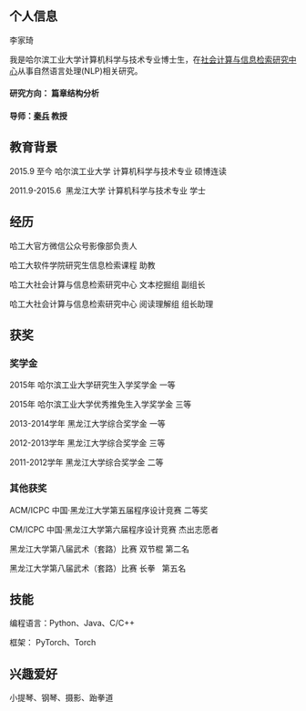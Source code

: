 ## 个人信息

李家琦

我是哈尔滨工业大学计算机科学与技术专业博士生，在[社会计算与信息检索研究中心](http://ir.hit.edu.cn/)从事自然语言处理(NLP)相关研究。

#### 研究方向： 篇章结构分析
#### 导师：[秦兵](http://ir.hit.edu.cn/~qinb/) 教授

## 教育背景

2015.9 至今      哈尔滨工业大学 计算机科学与技术专业 硕博连读

2011.9-2015.6  黑龙江大学 计算机科学与技术专业 学士

## 经历

哈工大官方微信公众号影像部负责人 

哈工大软件学院研究生信息检索课程 助教

哈工大社会计算与信息检索研究中心 文本挖掘组 副组长

哈工大社会计算与信息检索研究中心 阅读理解组 组长助理

## 获奖

### 奖学金

2015年 哈尔滨工业大学研究生入学奖学金 一等

2015年 哈尔滨工业大学优秀推免生入学奖学金 三等

2013-2014学年 黑龙江大学综合奖学金 一等

2012-2013学年 黑龙江大学综合奖学金 三等

2011-2012学年 黑龙江大学综合奖学金 二等

### 其他获奖

ACM/ICPC 中国·黑龙江大学第五届程序设计竞赛 二等奖

CM/ICPC 中国·黑龙江大学第六届程序设计竞赛 杰出志愿者

黑龙江大学第八届武术（套路）比赛 双节棍 第二名

黑龙江大学第八届武术（套路）比赛 长拳   第五名

## 技能

编程语言：Python、Java、C/C++

框架： PyTorch、Torch

## 兴趣爱好

小提琴、钢琴、摄影、跆拳道
